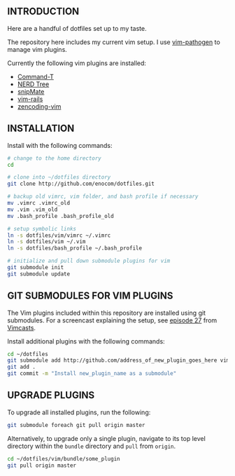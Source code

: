 INTRODUCTION
------------

Here are a handful of dotfiles set up to my taste.

The repository here includes my current vim setup. I use [vim-pathogen](https://github.com/tpope/vim-pathogen) to manage vim plugins.

Currently the following vim plugins are installed:

* [Command-T](https://github.com/wincent/Command-T)
* [NERD Tree](https://github.com/scrooloose/nerdtree)
* [snipMate](https://github.com/msanders/snipmate.vim)
* [vim-rails](https://github.com/tpope/vim-rails)
* [zencoding-vim](https://github.com/mattn/zencoding-vim)


INSTALLATION
------------

Install with the following commands:

``` bash
# change to the home directory
cd

# clone into ~/dotfiles directory
git clone http://github.com/enocom/dotfiles.git

# backup old vimrc, vim folder, and bash profile if necessary
mv .vimrc .vimrc_old
mv .vim .vim_old
mv .bash_profile .bash_profile_old

# setup symbolic links
ln -s dotfiles/vim/vimrc ~/.vimrc
ln -s dotfiles/vim ~/.vim
ln -s dotfiles/bash_profile ~/.bash_profile

# initialize and pull down submodule plugins for vim
git submodule init
git submodule update
```

GIT SUBMODULES FOR VIM PLUGINS
------------------------------

The Vim plugins included within this repository are installed using git submodules. For a screencast explaining the setup, see [episode 27](http://vimcasts.org/episodes/synchronizing-plugins-with-git-submodules-and-pathogen/) from [Vimcasts](http://vimcasts.org).

Install additional plugins with the following commands:

``` bash
cd ~/dotfiles
git submodule add http://github.com/address_of_new_plugin_goes_here vim/bundle/new_plugin_name
git add .
git commit -m "Install new_plugin_name as a submodule"
```

UPGRADE PLUGINS
---------------

To upgrade all installed plugins, run the following:

``` bash
git submodule foreach git pull origin master
```

Alternatively, to upgrade only a single plugin, navigate to its top level directory within the ```bundle``` directory and ```pull``` from ```origin```.

``` bash
cd ~/dotfiles/vim/bundle/some_plugin
git pull origin master
```
